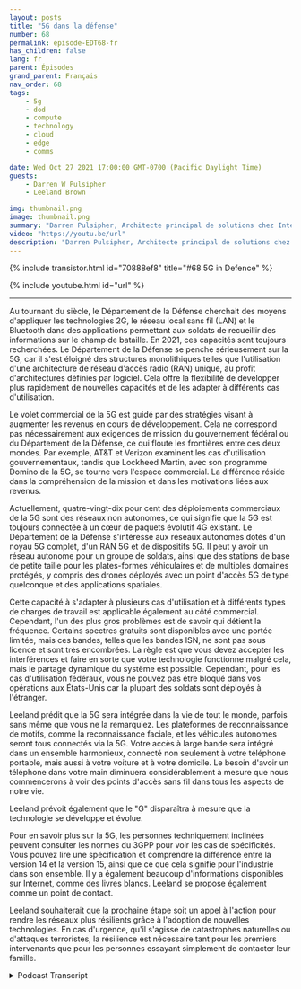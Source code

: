 ```yaml
---
layout: posts
title: "5G dans la défense"
number: 68
permalink: episode-EDT68-fr
has_children: false
lang: fr
parent: Épisodes
grand_parent: Français
nav_order: 68
tags:
    - 5g
    - dod
    - compute
    - technology
    - cloud
    - edge
    - comms

date: Wed Oct 27 2021 17:00:00 GMT-0700 (Pacific Daylight Time)
guests:
    - Darren W Pulsipher
    - Leeland Brown

img: thumbnail.png
image: thumbnail.png
summary: "Darren Pulsipher, Architecte principal de solutions chez Intel, poursuit sa discussion avec Leeland Brown, Directeur technique de la 5G chez Intel Federal, sur le passé, le présent et le futur de la 5G, en mettant l'accent sur son utilisation avec le département de la Défense. Partie 2 de 2."
video: "https://youtu.be/url"
description: "Darren Pulsipher, Architecte principal de solutions chez Intel, poursuit sa discussion avec Leeland Brown, Directeur technique de la 5G chez Intel Federal, sur le passé, le présent et le futur de la 5G, en mettant l'accent sur son utilisation avec le département de la Défense. Partie 2 de 2."
---
```


<div>
{% include transistor.html id="70888ef8" title="#68 5G in Defence" %}

{% include youtube.html id="url" %}
</div>

---

Au tournant du siècle, le Département de la Défense cherchait des moyens d'appliquer les technologies 2G, le réseau local sans fil (LAN) et le Bluetooth dans des applications permettant aux soldats de recueillir des informations sur le champ de bataille. En 2021, ces capacités sont toujours recherchées. Le Département de la Défense se penche sérieusement sur la 5G, car il s'est éloigné des structures monolithiques telles que l'utilisation d'une architecture de réseau d'accès radio (RAN) unique, au profit d'architectures définies par logiciel. Cela offre la flexibilité de développer plus rapidement de nouvelles capacités et de les adapter à différents cas d'utilisation.

Le volet commercial de la 5G est guidé par des stratégies visant à augmenter les revenus en cours de développement. Cela ne correspond pas nécessairement aux exigences de mission du gouvernement fédéral ou du Département de la Défense, ce qui floute les frontières entre ces deux mondes. Par exemple, AT&T et Verizon examinent les cas d'utilisation gouvernementaux, tandis que Lockheed Martin, avec son programme Domino de la 5G, se tourne vers l'espace commercial. La différence réside dans la compréhension de la mission et dans les motivations liées aux revenus.

Actuellement, quatre-vingt-dix pour cent des déploiements commerciaux de la 5G sont des réseaux non autonomes, ce qui signifie que la 5G est toujours connectée à un cœur de paquets évolutif 4G existant. Le Département de la Défense s'intéresse aux réseaux autonomes dotés d'un noyau 5G complet, d'un RAN 5G et de dispositifs 5G. Il peut y avoir un réseau autonome pour un groupe de soldats, ainsi que des stations de base de petite taille pour les plates-formes véhiculaires et de multiples domaines protégés, y compris des drones déployés avec un point d'accès 5G de type quelconque et des applications spatiales.

Cette capacité à s'adapter à plusieurs cas d'utilisation et à différents types de charges de travail est applicable également au côté commercial. Cependant, l'un des plus gros problèmes est de savoir qui détient la fréquence. Certains spectres gratuits sont disponibles avec une portée limitée, mais ces bandes, telles que les bandes ISN, ne sont pas sous licence et sont très encombrées. La règle est que vous devez accepter les interférences et faire en sorte que votre technologie fonctionne malgré cela, mais le partage dynamique du système est possible. Cependant, pour les cas d'utilisation fédéraux, vous ne pouvez pas être bloqué dans vos opérations aux États-Unis car la plupart des soldats sont déployés à l'étranger.

Leeland prédit que la 5G sera intégrée dans la vie de tout le monde, parfois sans même que vous ne la remarquiez. Les plateformes de reconnaissance de motifs, comme la reconnaissance faciale, et les véhicules autonomes seront tous connectés via la 5G. Votre accès à large bande sera intégré dans un ensemble harmonieux, connecté non seulement à votre téléphone portable, mais aussi à votre voiture et à votre domicile. Le besoin d'avoir un téléphone dans votre main diminuera considérablement à mesure que nous commencerons à voir des points d'accès sans fil dans tous les aspects de notre vie.

Leeland prévoit également que le "G" disparaîtra à mesure que la technologie se développe et évolue.

Pour en savoir plus sur la 5G, les personnes techniquement inclinées peuvent consulter les normes du 3GPP pour voir les cas de spécificités. Vous pouvez lire une spécification et comprendre la différence entre la version 14 et la version 15, ainsi que ce que cela signifie pour l'industrie dans son ensemble. Il y a également beaucoup d'informations disponibles sur Internet, comme des livres blancs. Leeland se propose également comme un point de contact.

Leeland souhaiterait que la prochaine étape soit un appel à l'action pour rendre les réseaux plus résilients grâce à l'adoption de nouvelles technologies. En cas d'urgence, qu'il s'agisse de catastrophes naturelles ou d'attaques terroristes, la résilience est nécessaire tant pour les premiers intervenants que pour les personnes essayant simplement de contacter leur famille.



<details>
<summary> Podcast Transcript </summary>

<p></p>

</details>
